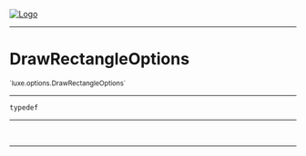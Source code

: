 
[![Logo](../../../images/logo.png)](../../../api/index.html)

---



<h1>DrawRectangleOptions</h1>
<small>`luxe.options.DrawRectangleOptions`</small>



---

`typedef`

---

&nbsp;
&nbsp;









---

&nbsp;
&nbsp;
&nbsp;
&nbsp;